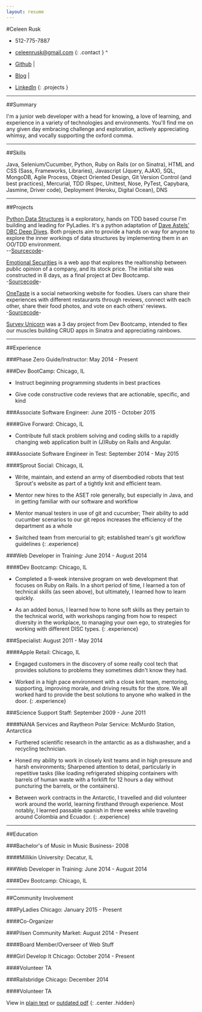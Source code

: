 ```yaml
---
layout: resume
---
```

#Celeen Rusk
* 512-775-7887
* [celeenrusk@gmail.com](mailto:celeenrusk@gmail.com)
{: .contact }
^

* [Github](http://www.github.com/celeen) \|
* [Blog](http://celeen.gtihub.io) \|
* [LinkedIn](http://www.linkedin.com/in/celeen)
{: .projects }

---

##Summary

I'm a junior web developer with a head for knowing, a love of learning, and experience in a variety of technologies and environments. You'll find me on any given day embracing challenge and exploration, actively appreciating whimsy, and vocally supporting the oxford comma.

---

##Skills

Java, Selenium/Cucumber, Python, Ruby on Rails (or on Sinatra), HTML and CSS (Sass, Frameworks, Libraries), Javascript (Jquery, AJAX), SQL, MongoDB, Agile Process, Object Oriented Design, Git Version Control (and best practices), Mercurial, TDD (Rspec, Unittest, Nose, PyTest, Capybara, Jasmine, Driver code), Deployment (Heroku, Digital Ocean), DNS

---

##Projects

[Python Data Structures](https://github.com/celeen/PythonDataStructures) is a exploratory, hands on TDD based course I'm building and leading for PyLadies. It's a python adaptation of [Dave Astels' DBC Deep Dives](https://github.com/dastels/dbc-deep-dives). Both projects aim to provide a hands on way for anyone to explore the inner workings of data structures by implementing them in an OO/TDD environment.  
--[Sourcecode](https://github.com/celeen/PythonDataStructures)-

[Emotional Securities]() is a web app that explores the realtionship between public opinion of a company, and its stock price. The initial site was constructed in 8 days, as a final project at Dev Bootcamp.  
-[Sourcecode](https://github.com/celeen/EmotionalSecurities)-

[OneTaste](http://onetasteatatime.herokuapp.com) is a social networking website for foodies. Users can share their experiences with different restaurants through reviews, connect with each other, share their food photos, and vote on each others' reviews.  
-[Sourcecode](https://github.com/tjhernandez34/OneTaste)-

[Survey Unicorn](surveyunicorn.herokuapp.com) was a 3 day project from Dev Bootcamp, intended to flex our muscles building CRUD apps in Sinatra and appreciating rainbows.

---

##Experience

###Phase Zero Guide/Instructor: May 2014 - Present

###Dev BootCamp: Chicago, IL

* Instruct beginning programming students in best practices

* Give code constructive code reviews that are actionable, specific, and kind

###Associate Software Engineer: June 2015 - October 2015

####Give Forward: Chicago, IL

* Contribute full stack problem solving and coding skills to a rapidly changing web application built in (J)Ruby on Rails and Angular.

###Associate Software Engineer in Test: September 2014 - May 2015

####Sprout Social: Chicago, IL

* Write, maintain, and extend an army of disembodied robots that test Sprout's website as part of a tightly knit and efficient team.

* Mentor new hires to the ASET role generally, but especially in Java, and in getting familiar with our software and workflow

* Mentor manual testers in use of git and cucumber; Their ability to add cucumber scenarios to our git repos increases the efficiency of the department as a whole

* Switched team from mercurial to git; established team's git workflow guidelines
{: .experience}

###Web Developer in Training: June 2014 - August 2014

####Dev Bootcamp: Chicago, IL

* Completed a 9-week intensive program on web development that focuses on Ruby on Rails. In a short period of time, I learned a ton of technical skills (as seen above), but ultimately, I learned how to learn quickly.

* As an added bonus, I learned how to hone soft skills as they pertain to the technical world, with workshops ranging from how to respect diversity in the workplace, to managing your own ego, to strategies for working with different DISC types.
{: .experience}

###Specialist: August 2011 - May 2014

####Apple Retail: Chicago, IL

* Engaged customers in the discovery of some really cool tech that provides solutions to problems they sometimes didn't know they had. 

* Worked in a high pace environment with a close knit team, mentoring, supporting, improving morale, and driving results for the store. We all worked hard to provide the best solutions to anyone who walked in the door.
{: .experience}

###Science Support Staff: September 2009 - June 2011

####NANA Services and Raytheon Polar Service: McMurdo Station, Antarctica 

* Furthered scientific research in the antarctic as as a dishwasher, and a recycling technician.

* Honed my ability to work in closely knit teams and in high pressure and harsh environments;
Sharpened attention to detail, particularly in repetitive tasks (like loading refrigerated shipping containers with barrels of human waste with a forklift for 12 hours a day without puncturing the barrels, or the containers).

* Between work contracts in the Antarctic, I travelled and did volunteer work around the world, learning firsthand through experience. Most notably, I learned passable spanish in three weeks while traveling around Colombia and Ecuador.
{: .experience}

---

##Education

###Bachelor's of Music in Music Business- 2008

####Millikin University: Decatur, IL

###Web Developer in Training: June 2014 - August 2014

####Dev Bootcamp: Chicago, IL

---

##Community Involvement

###PyLadies Chicago: January 2015 - Present

####Co-Organizer

###Pilsen Community Market: August 2014 - Present

####Board Member/Overseer of Web Stuff

###Girl Develop It Chicago: October 2014 - Present

####Volunteer TA

###Railsbridge Chicago: December 2014

####Volunteer TA

View in [plain text](../resume.txt) or [outdated pdf](../resume.pdf)
{: .center .hidden}

